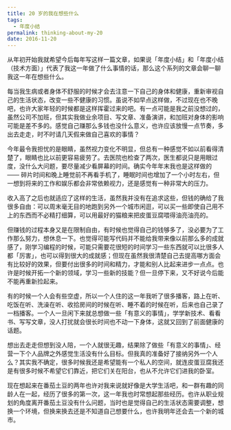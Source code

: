 ```yaml
---
title: 20 岁的我在想些什么
tags:
  - 年度小结
permalink: thinking-about-my-20
date: 2016-11-20
---
```

从年初开始我就希望今后每年写这样一篇文章，如果说「年度小结」和「年度小结（技术方面）」代表了我这一年做了什么事情的话，那么这个系列的文章会聊一聊我这一年在想些什么。

每当我生病或者身体不舒服的时候才会去注意一下自己的身体和健康，重新审视自己的生活状态，改变一些不健康的习惯。虽说不如早点这样做，不过现在也不晚吧，也许大家年轻的时候都是这样挥霍过来的吧。有一点可能是我之前没想过的，虽然公司不加班，但其实我做业余项目、写文章、准备演讲，和加班对身体的影响可能是差不多的。感觉自己赚那么多钱也没什么意义，也许应该放慢一点节奏，多出去走走，时不时请几天假来做自己喜欢的事情？

今年最令我担忧的是眼睛，虽然视力变化不明显，但总有一种感觉不如以前看得清楚了，眼睛也比以前更容易疲劳了。去医院也检查了两次，医生都说只是用眼过度，没什么大问题，要尽量减少看屏幕的时间。确实今年年末我也是这样做的 —— 碎片时间和晚上睡觉前不再看手机了，睡眠时间也增加了一个小时左右，但一想到将来的工作和娱乐都会非常依赖视力，还是感觉有一种非常大的压力。

收入高了之后也就适应了这样的生活，虽然我并没有在追求这些，但钱的确给了我很多自由：可以周末毫无目的地跑到另外一个城市闲逛，可以买一些即使自己用不上的东西而不必精打细算，可以用最好的猫粮来把皮蛋豆腐喂得油亮油亮的。

但赚钱的过程本身又是在限制自由，有时候也觉得自己的钱够多了，没必要为了工作那么努力，想休息一下。也觉得可能写代码并不能给我带来像以前那么多的成就感了，刚学习编程的时候，可能只需要花很短的时间学习一些东西就可以比很多人都「厉害」，也可以得到很大的成就感；但现在虽然我很清楚自己去提高哪方面会有比较好的效果，但要付出很多的时间和精力，才能和别人比起来进步一点点。也许是时候开拓一个新的领域，学习一些新的技能？但一旦停下来，又不好说今后能不能再重新捡起来。

有的时候一个人会有些空虚，所以一个人住的这一年我听了很多播客，路上在听、吃饭在听、洗澡在听、收拾房间的时候在听、睡不着的时候在听，后来也自己录了一档播客。一个人一旦闲下来就总想做一些「有意义的事情」，学学新技术、看看书、写写文章，没人打扰就会很长时间也不动一下身体，这就又回到了前面健康的话题。

想出去走走但想到没人陪，一个人就很无趣，结果除了做些「有意义的事情」、经营一下个人品牌之外感觉生活没有什么目标。但我真的准备好了接纳另外一个人么？其实我不确定，很多时候我还是希望能有一个私人的空间，就连皮蛋豆腐我还是有很多时候不希望它们靠近，把它们关在阳台，也从不允许它们进我的卧室。

现在想起来在番茄土豆的两年也许对我来说就好像是大学生活吧，和一群有趣的同龄人在一起，经历了很多的第一次，这一年我也时常想起那些经历。也许从职业规划的角度离开番茄土豆没有什么问题，当时也是觉得自己的生活状态需要调整，想换一个环境，但换来换去还是不知道自己想要什么，也许我明年还会去一个新的城市。
